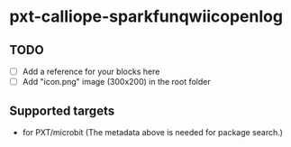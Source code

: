 # pxt-calliope-sparkfunqwiicopenlog



## TODO

- [ ] Add a reference for your blocks here
- [ ] Add "icon.png" image (300x200) in the root folder

## Supported targets

* for PXT/microbit
(The metadata above is needed for package search.)

